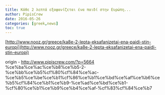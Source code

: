 ```yaml
---
title: Κάθε 2 λεπτά εξαφανίζεται ένα παιδί στην Ευρώπη...
author: PipisCrew
date: 2016-05-26
categories: [greek,news]
toc: true
---
```


[http://www.nooz.gr/greece/ka8e-2-lepta-eksafanizetai-ena-paidi-stin-europi](http://www.nooz.gr/greece/ka8e-2-lepta-eksafanizetai-ena-paidi-stin-europi)

origin - http://www.pipiscrew.com/?p=5664 %ce%ba%ce%ac%ce%b8%ce%b5-2-%ce%bb%ce%b5%cf%80%cf%84%ce%ac-%ce%b5%ce%be%ce%b1%cf%86%ce%b1%ce%bd%ce%af%ce%b6%ce%b5%cf%84%ce%b1%ce%b9-%ce%ad%ce%bd%ce%b1-%cf%80%ce%b1%ce%b9%ce%b4%ce%af-%cf%83%cf%84%ce%b7